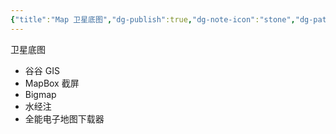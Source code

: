 ```yaml
---
{"title":"Map 卫星底图","dg-publish":true,"dg-note-icon":"stone","dg-path":"Major/Geography/Data Tpye/MAP.md","permalink":"/Major/Geography/Data Tpye/MAP/","dgPassFrontmatter":true,"noteIcon":"stone","created":"2024-07-04T13:45:17.000+08:00","updated":"2024-11-05T23:56:07.551+08:00"}
---
```


卫星底图
-   谷谷 GIS
-   MapBox 截屏  
-   Bigmap   
-   水经注
-   全能电子地图下载器
